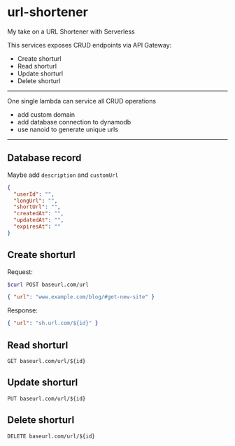 # url-shortener

My take on a URL Shortener with Serverless

This services exposes CRUD endpoints via API Gateway:

- Create shorturl
- Read shorturl
- Update shorturl
- Delete shorturl

---

One single lambda can service all CRUD operations

- add custom domain
- add database connection to dynamodb
- use nanoid to generate unique urls

---

## Database record

Maybe add `description` and `customUrl`

```json
{
  "userId": "",
  "longUrl": "",
  "shortUrl": "",
  "createdAt": "",
  "updatedAt": "",
  "expiresAt": ""
}
```

## Create shorturl

Request:

```bash
$curl POST baseurl.com/url
```

```json
{ "url": "www.example.com/blog/#get-new-site" }
```

Response:

```json
{ "url": "sh.url.com/${id}" }
```

## Read shorturl

```
GET baseurl.com/url/${id}
```

## Update shorturl

```
PUT baseurl.com/url/${id}
```

## Delete shorturl

```
DELETE baseurl.com/url/${id}
```
